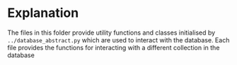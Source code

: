 # Explanation

The files in this folder provide utility functions and classes initialised by `../database_abstract.py` which are used to interact with the database. Each file provides the functions for interacting with a different collection in the database
